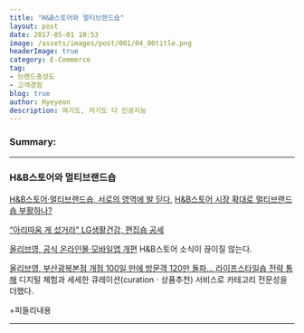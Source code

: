 ```yaml
---
title: "H&B스토어와 멀티브랜드숍"
layout: post
date: 2017-05-01 10:53
image: /assets/images/post/001/04_00title.png
headerImage: true
category: E-Commerce
tag:
- 브랜드충성도
- 고객경험
blog: true
author: Hyeyeon
description: 여기도, 저기도 다 인공지능
---
```


### Summary:



---

### H&B스토어와 멀티브랜드숍

[H&B스토어·멀티브랜드숍, 서로의 영역에 발 딛다](http://www.m-i.kr/news/articleView.html?idxno=302434), [H&B스토어 시장 확대로 멀티브랜드숍 부활하나?](http://view.asiae.co.kr/news/view.htm?idxno=2017040610470815147)

[“아리따움 게 섰거라” LG생활건강, 편집숍 공세](http://www.cstimes.com/?mod=news&act=articleView&idxno=242904)

[올리브영, 공식 온라인몰·모바일앱 개편](http://mnb.moneys.mt.co.kr/mnbview.php?no=2017040510268024740)
H&B스토어 소식이 끊이질 않는다.

[올리브영, 부산광복본점 개점 100일 만에 방문객 120만 돌파… 라이프스타일숍 전략 통해](http://www.etoday.co.kr/news/section/newsview.php?idxno=1478921)
디지털 체험과 세세한 큐레이션(curationㆍ상품추천) 서비스로 카테고리 전문성을 더했다.

+피들리내용

---
